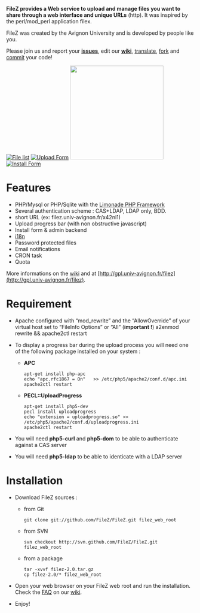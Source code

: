 **FileZ provides a Web service to upload and manage files you want to share through a web interface and unique URLs** (http). It was inspired by the perl/mod_perl application filex. 

FileZ was created by the Avignon University and is developed by people like you.

Please join us and report your [**issues**](https://github.com/FileZ/FileZ/issues), edit our [**wiki**](https://github.com/FileZ/FileZ/wiki), [translate](https://github.com/FileZ/FileZ/tree/master/i18n), [fork](https://github.com/FileZ/FileZ/forkqueue) and [commit](https://github.com/FileZ/FileZ/commits) your code!


[![File list](http://gpl.univ-avignon.fr/wp-content/uploads/2007/12/Capture-1-150x150.png)](http://gpl.univ-avignon.fr/wp-content/uploads/2007/12/Capture-1.png)
[![Upload Form](http://gpl.univ-avignon.fr/wp-content/uploads/2007/12/Capture-2-150x150.png)](http://gpl.univ-avignon.fr/wp-content/uploads/2007/12/Capture-2.png)
[<img width="250px" src="https://a248.e.akamai.net/assets.github.com/img/2ae14055f509a26a0bc9be71c3bc6b2b69a4c401/687474703a2f2f692e696d6775722e636f6d2f534b4f75542e706e67"/>](https://a248.e.akamai.net/assets.github.com/img/2ae14055f509a26a0bc9be71c3bc6b2b69a4c401/687474703a2f2f692e696d6775722e636f6d2f534b4f75542e706e67)
[![Install Form](http://gpl.univ-avignon.fr/wp-content/uploads/2010/03/fz-beta2-2-150x150.png)](http://gpl.univ-avignon.fr/wp-content/uploads/2010/03/fz-beta2-2.png)

Features
========

* PHP/Mysql or PHP/Sqlite with the [Limonade PHP Framework](http://www.limonade-php.net)
* Several authentication scheme : CAS+LDAP, LDAP only, BDD.
* short URL (ex: filez.univ-avignon.fr/x42ni1)
* Upload progress bar (with non obstructive javascript)
* Install form & admin backend
* [i18n](https://github.com/FileZ/FileZ/tree/master/i18n)
* Password protected files
* Email notifications
* CRON task
* Quota

More informations on the [wiki](https://github.com/FileZ/FileZ/wiki) and at [http://gpl.univ-avignon.fr/filez](http://gpl.univ-avignon.fr/filez).

Requirement
===========

* Apache configured with “mod_rewrite” and the “AllowOverride” of your virtual host set to “FileInfo Options” or “All” (__important !__)
    a2enmod rewrite && apache2ctl restart

* To display a progress bar during the upload process you will need one of the following package installed on your system :

    * __APC__

          apt-get install php-apc
          echo "apc.rfc1867 = On"   >> /etc/php5/apache2/conf.d/apc.ini
          apache2ctl restart

    * __PECL::UploadProgress__

          apt-get install php5-dev
          pecl install uploadprogress
          echo "extension = uploadprogress.so" >> /etc/php5/apache2/conf.d/uploadprogress.ini
          apache2ctl restart

* You will need __php5-curl__ and __php5-dom__ to be able to authenticate against a CAS server

* You will need __php5-ldap__ to be able to identicate with a LDAP server


Installation
============

* Download FileZ sources :

  * from Git

        git clone git://github.com/FileZ/FileZ.git filez_web_root

  * from SVN

        svn checkout http://svn.github.com/FileZ/FileZ.git filez_web_root

  * from a package

        tar -xvvf filez-2.0.tar.gz
        cp filez-2.0/* filez_web_root

* Open your web browser on your FileZ web root and run the installation. Check the [FAQ](https://github.com/FileZ/FileZ/wiki/FAQ) on our [wiki](https://github.com/FileZ/FileZ/wiki).

* Enjoy!
